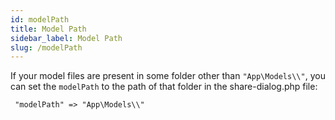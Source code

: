 ```yaml
---
id: modelPath
title: Model Path
sidebar_label: Model Path
slug: /modelPath
---
```


If your model files are present in some folder other than `"App\Models\\"`, you can set the `modelPath` to the path of that folder in the share-dialog.php file:

```
 "modelPath" => "App\Models\\"
```
